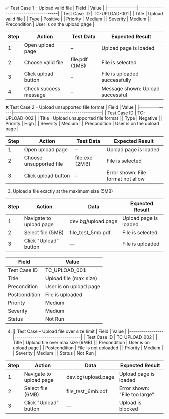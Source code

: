 ✅ Test Case 1 – Upload valid file
| Field         | Value                                |
|---------------|--------------------------------------|
| Test Case ID  | TC-UPLOAD-001                        |
| Title         | Upload valid file                    |
| Type          | Positive                             |
| Priority      | Medium                               |
| Severity      | Medium                               |
| Precondition  | User is on the upload page           |

| Step | Action                | Test Data       | Expected Result                   |
|------|------------------------|------------------|------------------------------------|
| 1    | Open upload page       | –                | Upload page is loaded             |
| 2    | Choose valid file      | file.pdf (1MB)   | File is selected                  |
| 3    | Click upload button    | –                | File is uploaded successfully     |
| 4    | Check success message  | –                | Message shown: Upload successful  |



❌ Test Case 2 – Upload unsupported file format
| Field         | Value                                      |
|---------------|--------------------------------------------|
| Test Case ID  | TC-UPLOAD-002                              |
| Title         | Upload unsupported file format             |
| Type          | Negative                                   |
| Priority      | High                                       |
| Severity      | Medium                                     |
| Precondition  | User is on the upload page                 |

| Step | Action                  | Test Data        | Expected Result                        |
|------|--------------------------|------------------|-----------------------------------------|
| 1    | Open upload page         | –                | Upload page is loaded                  |
| 2    | Choose unsupported file  | file.exe (2MB)   | File is selected                       |
| 3    | Click upload button      | –                | Error shown: File format not allow


 3. Upload a file exactly at the maximum size (5MB)

| Step | Action                     | Data                | Expected Result            |
|------|----------------------------|---------------------|----------------------------|
| 1    | Navigate to upload page    | dev.bg/upload.page  | Upload page is loaded      |
| 2    | Select file (5MB)          | file_test_5mb.pdf   | File is selected           |
| 3    | Click "Upload" button      | —                   | File is uploaded           |


| Field           | Value                      |
|-----------------|----------------------------|
| Test Case ID    | TC_UPLOAD_001              |
| Title           | Upload file (max size)     |
| Precondition    | User is on upload page     |
| Postcondition   | File is uploaded           |
| Priority        | Medium                     |
| Severity        | Medium                     |
| Status          | Not Run                    |

4. 📄 Test Case – Upload file over size limit
| Field           | Value                           |
|-----------------|---------------------------------|
| Test Case ID    | TC_UPLOAD_002                   |
| Title           | Upload file over max size (6MB) |
| Precondition    | User is on upload page          |
| Postcondition   | File is not uploaded            |
| Priority        | Medium                          |
| Severity        | Medium                          |
| Status          | Not Run                         |


| Step | Action                  | Data               | Expected Result                |
|------|--------------------------|--------------------|--------------------------------|
| 1    | Navigate to upload page | dev.bg/upload.page | Upload page is loaded          |
| 2    | Select file (6MB)       | file_test_6mb.pdf  | Error shown: "File too large"  |
| 3    | Click "Upload" button   | —                  | Upload is blocked              |
